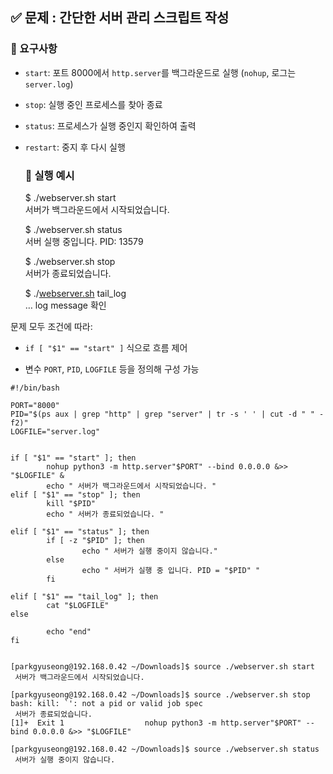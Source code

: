 ## **✅ 문제 : 간단한 서버 관리 스크립트 작성**

### **🔧 요구사항**

* `start`: 포트 8000에서 `http.server`를 백그라운드로 실행 (`nohup`, 로그는 `server.log`)

* `stop`: 실행 중인 프로세스를 찾아 종료

* `status`: 프로세스가 실행 중인지 확인하여 출력

* `restart`: 중지 후 다시 실행

  ### **🎯 실행 예시**

  $ ./webserver.sh start  
  서버가 백그라운드에서 시작되었습니다.  
    
  $ ./webserver.sh status  
  서버 실행 중입니다. PID: 13579  
    
  $ ./webserver.sh stop  
  서버가 종료되었습니다.  
    
  $ ./[webserver.sh](http://webserver.sh) tail\_log  
  … log message 확인


문제 모두 조건에 따라:

* `if [ "$1" == "start" ]` 식으로 흐름 제어

* 변수 `PORT`, `PID`, `LOGFILE` 등을 정의해 구성 가능


```
#!/bin/bash

PORT="8000"
PID="$(ps aux | grep "http" | grep "server" | tr -s ' ' | cut -d " " -f2)"
LOGFILE="server.log"


if [ "$1" == "start" ]; then
        nohup python3 -m http.server"$PORT" --bind 0.0.0.0 &>> "$LOGFILE" &
        echo " 서버가 백그라운드에서 시작되었습니다. "
elif [ "$1" == "stop" ]; then
        kill "$PID"
        echo " 서버가 종료되었습니다. "

elif [ "$1" == "status" ]; then
        if [ -z "$PID" ]; then
                echo " 서버가 실행 중이지 않습니다."
        else
                echo " 서버가 실행 중 입니다. PID = "$PID" "
        fi

elif [ "$1" == "tail_log" ]; then
        cat "$LOGFILE"
else

        echo "end"
fi


[parkgyuseong@192.168.0.42 ~/Downloads]$ source ./webserver.sh start
 서버가 백그라운드에서 시작되었습니다. 

[parkgyuseong@192.168.0.42 ~/Downloads]$ source ./webserver.sh stop
bash: kill: `': not a pid or valid job spec
 서버가 종료되었습니다. 
[1]+  Exit 1                  nohup python3 -m http.server"$PORT" --bind 0.0.0.0 &>> "$LOGFILE"

[parkgyuseong@192.168.0.42 ~/Downloads]$ source ./webserver.sh status
 서버가 실행 중이지 않습니다.



```
